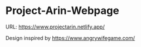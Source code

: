 ﻿# Project-Arin-Webpage
 
 URL: https://www.projectarin.netlify.app/
 
 Design inspired by https://www.angrywifegame.com/
